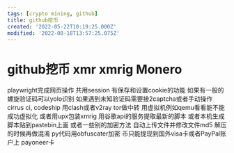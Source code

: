 ```yaml
---
tags: [crypto mining, github]
title: github挖币
created: '2022-05-22T10:19:25.000Z'
modified: '2022-08-18T13:57:25.075Z'
---
```


# github挖币 xmr xmrig Monero

playwright完成网页操作 共用session 有保存和设置cookie的功能 如果有一般的螺旋验证码可以yolo识别 如果遇到未知验证码需要接2captcha或者手动操作
cirrus ci, codeship
用clash或者v2ray tor做中转 用虚拟机例如qemu看看能不能成功虚拟化 或者用upx包装xmrig
用谷歌api的服务提取最新的脚本 或者本机生成脚本贴到pastebin上面 或者一些别的加密方法 自动上传文件并修改文件md5 解压的时候再做混淆 py代码用obfuscater加密
币只能提现到国外visa卡或者PayPal账户上 payoneer卡
